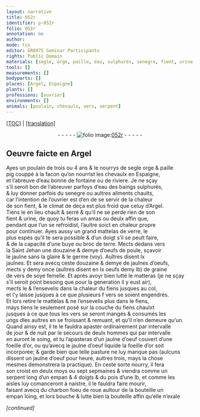 ```yaml
---
layout: narrative
title: 052r
identifier: p-052r
folio: 052r
annotation: no
author:
mode: tcn
editor: GR8975 Seminar Participants
rights: Public Domain
materials: [segle, orge, paille, eau, sulphurés, senegre, fient, urine, verre, terre, oeufs de poule, jaulne, glaire, germe, jaulnes, jaulnes d’oeufs, oeufs, graine de vers de soye femelle, fiens, jaulne d’oeuf, or, charbon]
tools: []
measurements: []
bodyparts: []
places: [Argel, Espaigne]
plants: []
professions: [ouvrier]
environments: []
animals: [poulain, chevaulx, vers, serpent]
---
```


<p><a href="{{ site.baseurl }}/normalized/">[TOC]</a> | <a href="{{ site.baseurl }}/texts/p-052r_tl/" target="_blank">[translation]</a></p><div class="folio" align="center">- - - - - <a href="http://gallica.bnf.fr/ark:/12148/btv1b10500001g/f109.item" target="_blank"><img src="https://cu-mkp.github.io/2017-workshop-edition/assets/photo-icon.png" alt="folio image: " style="display:inline-block; margin-bottom:-3px;"/>052r</a> - - - - - </div>  
  

## Oeuvre faicte en <span class="pl">Argel</span>

 
Ayes un <span class="al">poulain</span> de trois ou 4 ans & le nourrys de <span class="del"><span class="m">segle</span></span> <span class="add"><span class="m">orge</span></span> & <span class="m">paille</span><br/> <span class="del">pig</span> couppé à la facon qu’on nourrist les <span class="al">chevaulx</span> en <span class="pl">Espaigne</span>,<br/> et l’abreuve d’<span class="m">eau</span> bonne de fontaine ou de riviere. Je ne sçay<br/> s’il seroit bon de l’abreuver parfoys d’<span class="m">eau</span> des baings <span class="m">sulphurés</span>,<br/> & luy donner parfois du <span class="m">senegre</span> ou aultres aliments chaults,<br/> car l’intention de l’<span class="pro">ouvrier</span> est <span class="del">d’en</span> de se servir de la chaleur<br/> de son <span class="m">fient</span>, & le climat de deça est plus froid que celuy d’<span class="pl">Argel</span>.<br/> Tiens le en lieu chault & serré & qu’il ne se perde rien de son<br/> <span class="m">fient</span> & <span class="m">urine</span>, de quoy tu feras un amas ou deulx affin que,<br/> pendant que l’un se refroidist, l’aultre soict en chaleur propre<br/> pour continuer. Ayes aussy un grand mattelas de <span class="m">verre</span>, le<br/> plus espés qu’il te sera possible & d’un doigt s’il se peult faire,<br/> & de la capacité d’une buye ou broc de <span class="m">terre</span>. Mects dedans vers<br/> la S<span class="exp">ain</span>t Jehan une douzaine & demye d’<span class="m">oeufs de poule</span>, sçavoir<br/> le <span class="m">jaulne</span> sans la <span class="m">glaire</span> & le <span class="m">germe</span> (voy). Aultres disent lx<br/> <span class="m">jaulnes</span>. Et <span class="del">sera</span> avecq ceste douzaine & demye de <span class="m">jaulnes d’oeufs</span>,<br/> mects y demy once (aultres disent en lx <span class="m">oeufs</span> demy lb) de <span class="m">graine<br/> de vers de soye <span class="add">femelle</span></span>. Et aprés avoyr bien lutté le matteras (je ne sçay<br/> s’il seroit point besoing que pour la generation il y eust air),<br/> mects le & l’ensevelis dans la chaleur du <span class="m">fiens</span> jusques au col,<br/> et l’y laisse jusques à ce que plusieurs <span class="del">f<span class="ill"></span></span> <span class="al">vers</span> se soient engendrés.<br/> Et lors retire le mattelas & ne l’ensevelis plus dans le <span class="m">fiens</span>,<br/> mays tiens le seulement posé sur la couche du <span class="m">fiens</span> chaul<span class="del">x</span><span class="add">t</span><br/> jusques à ce que tous les <span class="al">vers</span> se seront mangés & consumés les<br/> ungs <span class="del">d</span>les aultres en se froissant & remua<span class="exp">n</span>t, et qu’il n’en demeure qu’un.<br/> Quand ainsy est, il te le fauldra apaster ordinairem<span class="exp">ent</span> par intervalle<br/> de jour & de nuit par le secours de deulx hommes qui par intervalle<br/> en auront le soing, et tu l’apasteras d’un <span class="m">jaulne d’oeuf</span> couvert d’une<br/> foeille d’<span class="m">or</span>, ou qu’avecq le <span class="m">jaulne d’oeuf</span> liquide la foeille d’<span class="m">or</span> soit<br/> incorporée; & garde bien que telle pasture ne luy manque pas (aulcuns<br/> dissent un <span class="m">jaulne d’oeuf</span> pour heure, aultres trois, mays la chose<br/> mesmes demonstrera la practique). En ceste sorte nourry, il fera<br/> son croist en deulx moys ou sept sepmaines & viendra comme un<br/> <span class="al">serpent</span> long d’un empan & 4 doigts & du pois d’une lb, et co<span class="exp">mm</span>e les<br/> aisles luy comanceront à naistre, il le fauldra faire mourir,<br/> faisant avecq du <span class="m">charbon</span> foeu de roue aultour de la bouteille un<br/> empan loing, et lors bouche & lutte bien la bouteille affin qu’elle n’exale<br/> 
 
*[continued]*
 
